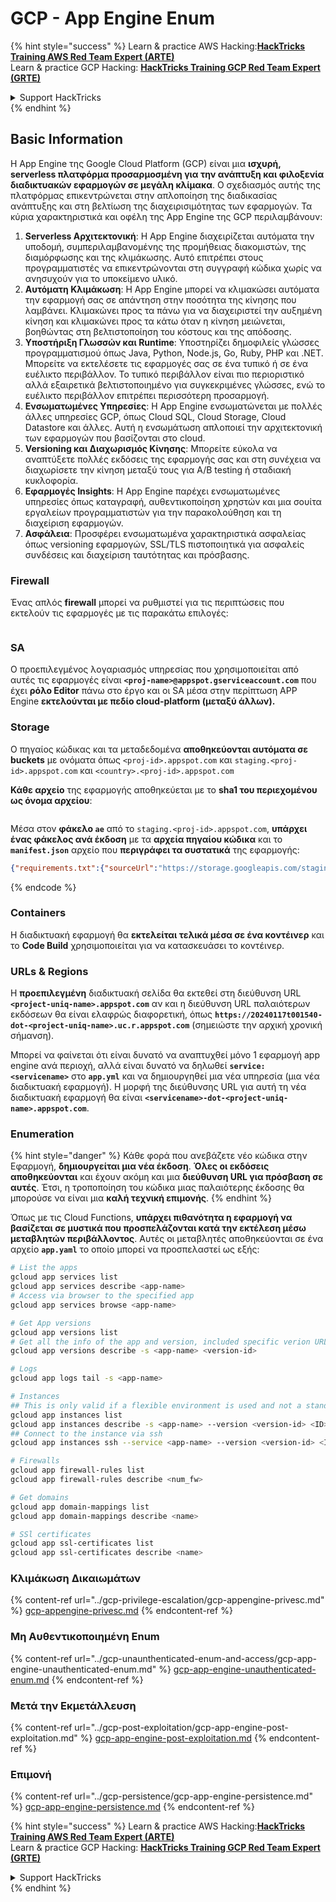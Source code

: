 # GCP - App Engine Enum

{% hint style="success" %}
Learn & practice AWS Hacking:<img src="../../../.gitbook/assets/image (1).png" alt="" data-size="line">[**HackTricks Training AWS Red Team Expert (ARTE)**](https://training.hacktricks.xyz/courses/arte)<img src="../../../.gitbook/assets/image (1).png" alt="" data-size="line">\
Learn & practice GCP Hacking: <img src="../../../.gitbook/assets/image (2).png" alt="" data-size="line">[**HackTricks Training GCP Red Team Expert (GRTE)**<img src="../../../.gitbook/assets/image (2).png" alt="" data-size="line">](https://training.hacktricks.xyz/courses/grte)

<details>

<summary>Support HackTricks</summary>

* Check the [**subscription plans**](https://github.com/sponsors/carlospolop)!
* **Join the** 💬 [**Discord group**](https://discord.gg/hRep4RUj7f) or the [**telegram group**](https://t.me/peass) or **follow** us on **Twitter** 🐦 [**@hacktricks\_live**](https://twitter.com/hacktricks\_live)**.**
* **Share hacking tricks by submitting PRs to the** [**HackTricks**](https://github.com/carlospolop/hacktricks) and [**HackTricks Cloud**](https://github.com/carlospolop/hacktricks-cloud) github repos.

</details>
{% endhint %}

## Basic Information <a href="#reviewing-app-engine-configurations" id="reviewing-app-engine-configurations"></a>

Η App Engine της Google Cloud Platform (GCP) είναι μια **ισχυρή, serverless πλατφόρμα προσαρμοσμένη για την ανάπτυξη και φιλοξενία διαδικτυακών εφαρμογών σε μεγάλη κλίμακα**. Ο σχεδιασμός αυτής της πλατφόρμας επικεντρώνεται στην απλοποίηση της διαδικασίας ανάπτυξης και στη βελτίωση της διαχειρισιμότητας των εφαρμογών. Τα κύρια χαρακτηριστικά και οφέλη της App Engine της GCP περιλαμβάνουν:

1. **Serverless Αρχιτεκτονική**: Η App Engine διαχειρίζεται αυτόματα την υποδομή, συμπεριλαμβανομένης της προμήθειας διακομιστών, της διαμόρφωσης και της κλιμάκωσης. Αυτό επιτρέπει στους προγραμματιστές να επικεντρώνονται στη συγγραφή κώδικα χωρίς να ανησυχούν για το υποκείμενο υλικό.
2. **Αυτόματη Κλιμάκωση**: Η App Engine μπορεί να κλιμακώσει αυτόματα την εφαρμογή σας σε απάντηση στην ποσότητα της κίνησης που λαμβάνει. Κλιμακώνει προς τα πάνω για να διαχειριστεί την αυξημένη κίνηση και κλιμακώνει προς τα κάτω όταν η κίνηση μειώνεται, βοηθώντας στη βελτιστοποίηση του κόστους και της απόδοσης.
3. **Υποστήριξη Γλωσσών και Runtime**: Υποστηρίζει δημοφιλείς γλώσσες προγραμματισμού όπως Java, Python, Node.js, Go, Ruby, PHP και .NET. Μπορείτε να εκτελέσετε τις εφαρμογές σας σε ένα τυπικό ή σε ένα ευέλικτο περιβάλλον. Το τυπικό περιβάλλον είναι πιο περιοριστικό αλλά εξαιρετικά βελτιστοποιημένο για συγκεκριμένες γλώσσες, ενώ το ευέλικτο περιβάλλον επιτρέπει περισσότερη προσαρμογή.
4. **Ενσωματωμένες Υπηρεσίες**: Η App Engine ενσωματώνεται με πολλές άλλες υπηρεσίες GCP, όπως Cloud SQL, Cloud Storage, Cloud Datastore και άλλες. Αυτή η ενσωμάτωση απλοποιεί την αρχιτεκτονική των εφαρμογών που βασίζονται στο cloud.
5. **Versioning και Διαχωρισμός Κίνησης**: Μπορείτε εύκολα να αναπτύξετε πολλές εκδόσεις της εφαρμογής σας και στη συνέχεια να διαχωρίσετε την κίνηση μεταξύ τους για A/B testing ή σταδιακή κυκλοφορία.
6. **Εφαρμογές Insights**: Η App Engine παρέχει ενσωματωμένες υπηρεσίες όπως καταγραφή, αυθεντικοποίηση χρηστών και μια σουίτα εργαλείων προγραμματιστών για την παρακολούθηση και τη διαχείριση εφαρμογών.
7. **Ασφάλεια**: Προσφέρει ενσωματωμένα χαρακτηριστικά ασφαλείας όπως versioning εφαρμογών, SSL/TLS πιστοποιητικά για ασφαλείς συνδέσεις και διαχείριση ταυτότητας και πρόσβασης.

### Firewall

Ένας απλός **firewall** μπορεί να ρυθμιστεί για τις περιπτώσεις που εκτελούν τις εφαρμογές με τις παρακάτω επιλογές:

<figure><img src="../../../.gitbook/assets/image (246).png" alt=""><figcaption></figcaption></figure>

### SA

Ο προεπιλεγμένος λογαριασμός υπηρεσίας που χρησιμοποιείται από αυτές τις εφαρμογές είναι **`<proj-name>@appspot.gserviceaccount.com`** που έχει **ρόλο Editor** πάνω στο έργο και οι SA μέσα στην περίπτωση APP Engine **εκτελούνται με πεδίο cloud-platform (μεταξύ άλλων).**

### Storage

Ο πηγαίος κώδικας και τα μεταδεδομένα **αποθηκεύονται αυτόματα σε buckets** με ονόματα όπως `<proj-id>.appspot.com` και `staging.<proj-id>.appspot.com` και `<country>.<proj-id>.appspot.com`

**Κάθε αρχείο** της εφαρμογής αποθηκεύεται με το **sha1 του περιεχομένου ως όνομα αρχείου**:

<figure><img src="../../../.gitbook/assets/image (82).png" alt=""><figcaption></figcaption></figure>

Μέσα στον **φάκελο `ae`** από το `staging.<proj-id>.appspot.com`, **υπάρχει ένας φάκελος ανά έκδοση** με τα **αρχεία πηγαίου κώδικα** και το **`manifest.json`** αρχείο που **περιγράφει τα συστατικά** της εφαρμογής:
```json
{"requirements.txt":{"sourceUrl":"https://storage.googleapis.com/staging.onboarding-host-98efbf97812843.appspot.com/a270eedcbe2672c841251022b7105d340129d108","sha1Sum":"a270eedc_be2672c8_41251022_b7105d34_0129d108"},"main_test.py":{"sourceUrl":"https://storage.googleapis.com/staging.onboarding-host-98efbf97812843.appspot.com/0ca32fd70c953af94d02d8a36679153881943f32","sha1Sum":"0ca32fd7_0c953af9_4d02d8a ...
```
{% endcode %}

### Containers

Η διαδικτυακή εφαρμογή θα **εκτελείται τελικά μέσα σε ένα κοντέινερ** και το **Code Build** χρησιμοποιείται για να κατασκευάσει το κοντέινερ.

### URLs & Regions

Η **προεπιλεγμένη** διαδικτυακή σελίδα θα εκτεθεί στη διεύθυνση URL **`<project-uniq-name>.appspot.com`** αν και η διεύθυνση URL παλαιότερων εκδόσεων θα είναι ελαφρώς διαφορετική, όπως **`https://20240117t001540-dot-<project-uniq-name>.uc.r.appspot.com`** (σημειώστε την αρχική χρονική σήμανση).

Μπορεί να φαίνεται ότι είναι δυνατό να αναπτυχθεί μόνο 1 εφαρμογή app engine ανά περιοχή, αλλά είναι δυνατό να δηλωθεί **`service: <servicename>`** στο **`app.yml`** και να δημιουργηθεί μια νέα υπηρεσία (μια νέα διαδικτυακή εφαρμογή). Η μορφή της διεύθυνσης URL για αυτή τη νέα διαδικτυακή εφαρμογή θα είναι **`<servicename>-dot-<project-uniq-name>.appspot.com`**.

### Enumeration

{% hint style="danger" %}
Κάθε φορά που ανεβάζετε νέο κώδικα στην Εφαρμογή, **δημιουργείται μια νέα έκδοση**. **Όλες οι εκδόσεις αποθηκεύονται** και έχουν ακόμη και μια **διεύθυνση URL για πρόσβαση σε αυτές**. Έτσι, η τροποποίηση του κώδικα μιας παλαιότερης έκδοσης θα μπορούσε να είναι μια **καλή τεχνική επιμονής**.
{% endhint %}

Όπως με τις Cloud Functions, **υπάρχει πιθανότητα η εφαρμογή να βασίζεται σε μυστικά που προσπελάζονται κατά την εκτέλεση μέσω μεταβλητών περιβάλλοντος**. Αυτές οι μεταβλητές αποθηκεύονται σε ένα αρχείο **`app.yaml`** το οποίο μπορεί να προσπελαστεί ως εξής:
```bash
# List the apps
gcloud app services list
gcloud app services describe <app-name>
# Access via browser to the specified app
gcloud app services browse <app-name>

# Get App versions
gcloud app versions list
# Get all the info of the app and version, included specific verion URL and the env
gcloud app versions describe -s <app-name> <version-id>

# Logs
gcloud app logs tail -s <app-name>

# Instances
## This is only valid if a flexible environment is used and not a standard one
gcloud app instances list
gcloud app instances describe -s <app-name> --version <version-id> <ID>
## Connect to the instance via ssh
gcloud app instances ssh --service <app-name> --version <version-id> <ID>

# Firewalls
gcloud app firewall-rules list
gcloud app firewall-rules describe <num_fw>

# Get domains
gcloud app domain-mappings list
gcloud app domain-mappings describe <name>

# SSl certificates
gcloud app ssl-certificates list
gcloud app ssl-certificates describe <name>
```
### Κλιμάκωση Δικαιωμάτων

{% content-ref url="../gcp-privilege-escalation/gcp-appengine-privesc.md" %}
[gcp-appengine-privesc.md](../gcp-privilege-escalation/gcp-appengine-privesc.md)
{% endcontent-ref %}

### Μη Αυθεντικοποιημένη Enum

{% content-ref url="../gcp-unaunthenticated-enum-and-access/gcp-app-engine-unauthenticated-enum.md" %}
[gcp-app-engine-unauthenticated-enum.md](../gcp-unaunthenticated-enum-and-access/gcp-app-engine-unauthenticated-enum.md)
{% endcontent-ref %}

### Μετά την Εκμετάλλευση

{% content-ref url="../gcp-post-exploitation/gcp-app-engine-post-exploitation.md" %}
[gcp-app-engine-post-exploitation.md](../gcp-post-exploitation/gcp-app-engine-post-exploitation.md)
{% endcontent-ref %}

### Επιμονή

{% content-ref url="../gcp-persistence/gcp-app-engine-persistence.md" %}
[gcp-app-engine-persistence.md](../gcp-persistence/gcp-app-engine-persistence.md)
{% endcontent-ref %}

{% hint style="success" %}
Learn & practice AWS Hacking:<img src="../../../.gitbook/assets/image (1).png" alt="" data-size="line">[**HackTricks Training AWS Red Team Expert (ARTE)**](https://training.hacktricks.xyz/courses/arte)<img src="../../../.gitbook/assets/image (1).png" alt="" data-size="line">\
Learn & practice GCP Hacking: <img src="../../../.gitbook/assets/image (2).png" alt="" data-size="line">[**HackTricks Training GCP Red Team Expert (GRTE)**<img src="../../../.gitbook/assets/image (2).png" alt="" data-size="line">](https://training.hacktricks.xyz/courses/grte)

<details>

<summary>Support HackTricks</summary>

* Check the [**subscription plans**](https://github.com/sponsors/carlospolop)!
* **Join the** 💬 [**Discord group**](https://discord.gg/hRep4RUj7f) or the [**telegram group**](https://t.me/peass) or **follow** us on **Twitter** 🐦 [**@hacktricks\_live**](https://twitter.com/hacktricks\_live)**.**
* **Share hacking tricks by submitting PRs to the** [**HackTricks**](https://github.com/carlospolop/hacktricks) and [**HackTricks Cloud**](https://github.com/carlospolop/hacktricks-cloud) github repos.

</details>
{% endhint %}
